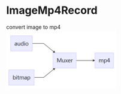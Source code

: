 # ImageMp4Record
convert image to mp4
<br>
 ![flow](https://github.com/shoyu666/BitmapToMp4/blob/master/menu.saveimg.savepath20181126211734.jpg)

